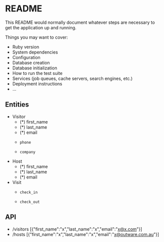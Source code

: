 # README

This README would normally document whatever steps are necessary to get the
application up and running.

Things you may want to cover:

- Ruby version
- System dependencies
- Configuration
- Database creation
- Database initialization
- How to run the test suite
- Services (job queues, cache servers, search engines, etc.)
- Deployment instructions
- ...

## Entities

- Visitor
  - (*) first_name
  - (*) last_name
  - (*) email
  -     phone
  -     company
- Host
  - (*) first_name
  - (*) last_name
  - (*) email
- Visit
  -     check_in
  -     check_out

## API

- /visitors
  [{"first_name":"x","last_name":"x","email":"x@x.com"}]
- /hosts
  [{"first_name":"x","last_name":"x","email":"x@outware.com.au"}]